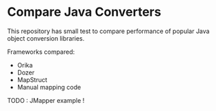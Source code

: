 Compare Java Converters
=======================

This repository has small test to compare performance of popular Java object conversion libraries.

Frameworks compared:
- Orika
- Dozer
- MapStruct
- Manual mapping code

TODO : JMapper example !
